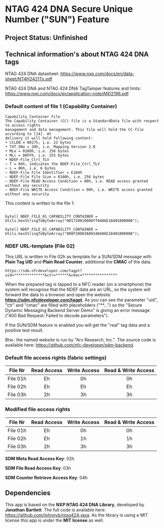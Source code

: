 # NTAG 424 DNA Secure Unique Number ("SUN") Feature

## Project Status: Unfinished


## Technical information's about NTAG 424 DNA tags



NTAG 424 DNA datasheet: https://www.nxp.com/docs/en/data-sheet/NT4H2421Tx.pdf

NTAG 424 DNA and NTAG 424 DNA TagTamper features and hints: https://www.nxp.com/docs/en/application-note/AN12196.pdf

### Default content of file 1 (Capability Container)

```plaintext
Capability Container File
The Capability Container (CC) file is a StandardData file with respect to access rights
management and data management. This file will hold the CC-file according to [14]. At
delivery it will hold following content:
• CCLEN = 0017h, i.e. 23 bytes
• T4T_VNo = 20h, i.e. Mapping Version 2.0
• MLe = 0100h, i.e. 256 bytes
• MLc = 00FFh, i.e. 255 bytes
• NDEF-File_Ctrl_TLV
– T = 04h, indicates the NDEF-File_Ctrl_TLV
– L = 06h, i.e. 6 bytes
– NDEF-File File Identifier = E104h
– NDEF-File File Size = 0100h, i.e. 256 bytes
– NDEF-File READ Access Condition = 00h, i.e. READ access granted without any security
– NDEF-File WRITE Access Condition = 00h, i.e. WRITE access granted without any security
```

This content is written to the  file 1:

```plaintext

byte[] NDEF_FILE_01_CAPABILITY_CONTAINER = Utils.hexStringToByteArray("001720010000ff0406E10401000000");

byte[] NDEF_FILE_01_CAPABILITY_CONTAINER = Utils.hexStringToByteArray("000F20003A00340406E10401000000");
```

### NDEF URL-template (File 02)

This URL is written in File 02h as template for a SUN/SDM message with **Plain Tag UID** and **Plain Read Counter**, 
additional the **CMAC** of the data.

```plaintext
https://sdm.nfcdeveloper.com/tagpt?uid=**************&ctr=******&cmac=****************
```

When the prepared tag is tapped to a NFC reader (on a smartphone) the system will recognise that the NDEF data are an URL, 
so the system will forward the data to a browser and open the website **https://sdm.nfcdeveloper.com/tagpt**. As you can see 
the parameter "uid", "ctr" and "cmac" are filled with placeholders ("**...") so the "Secure Dynamic Messaging Backend Server Demo" 
is giving an error message ("400 Bad Request: Failed to decode parameters").

If the SUN/SDM feature is enabled you will get the "real" tag data and a positive test result.

Btw.: the named website is run by "Arx Research, Inc.". The source code is available here: https://github.com/nfc-developer/sdm-backend.

### Default file access rights (fabric settings)

| **File Nr** | **Read Access** | **Write Access** | **Read & Write Access** |
|:-----------:|:---------------:|:----------------:|:-----------------------:|
|  File 01h   |       Eh        |        0h        |           0h            |
|  File 02h   |       Eh        |        Eh        |           Eh            |
|  File 03h   |       2h        |        3h        |           3h            |

### Modified file access rights

| **File Nr** | **Read Access** | **Write Access** | **Read & Write Access** |
|:-----------:|:---------------:|:----------------:|:-----------------------:|
|  File 01h   |       Eh        |        0h        |           0h            |
|  File 02h   |       Eh        |        1h        |           1h            |
|  File 03h   |       2h        |        3h        |           3h            |

**SDM Meta Read Access Key**: 02h

**SDM File Read Access Key**: 03h

**SDM Counter Retrieve Access Key**: 04h

## Dependencies

This app is based on the **NXP NTAG 424 DNA Library**, developed by **Jonathan Bartlett**. 
The full code is available here: https://github.com/johnnyb/ntag424-java. As the library is 
using a MIT license this app is under the **MIT license** as well.

